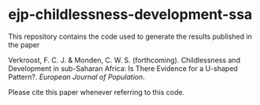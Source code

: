 # ejp-childlessness-development-ssa
This repository contains the code used to generate the results published in the paper 

Verkroost, F. C. J. & Monden, C. W. S. (forthcoming). Childlessness and Development in sub-Saharan Africa: Is There Evidence for a U-shaped Pattern?. _European Journal of Population_. 

Please cite this paper whenever referring to this code.

